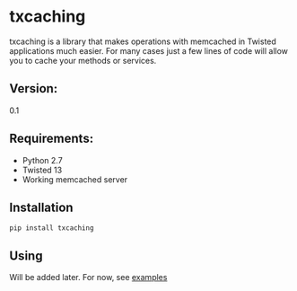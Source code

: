 
txcaching
=====

txcaching is a library that makes operations with memcached in Twisted applications much easier.
For many cases just a few lines of code will allow you to cache your methods or services.

Version:
-------
0.1

Requirements:
-------------
* Python 2.7
* Twisted 13
* Working memcached server


Installation
----
```
pip install txcaching
```

Using
----

Will be added later. For now, see [examples](https://github.com/alexgorin/txcaching/tree/master/examples)